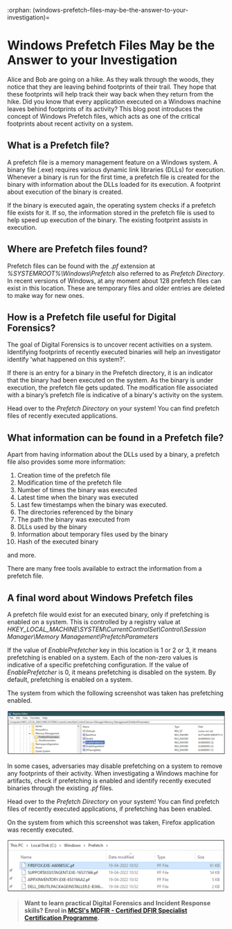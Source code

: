 :orphan:
(windows-prefetch-files-may-be-the-answer-to-your-investigation)=
# Windows Prefetch Files May be the Answer to your Investigation

Alice and Bob are going on a hike. As they walk through the woods, they notice that they are leaving behind footprints of their trail. They hope that these footprints will help track their way back when they return from the hike. Did you know that every application executed on a Windows machine leaves behind footprints of its activity? This blog post introduces the concept of Windows Prefetch files, which acts as one of the critical footprints about recent activity on a system.

## What is a Prefetch file?

A prefetch file is a memory management feature on a Windows system. A binary file (.exe) requires various dynamic link libraries (DLLs) for execution. Whenever a binary is run for the first time, a prefetch file is created for the binary with information about the DLLs loaded for its execution. A footprint about execution of the binary is created.

If the binary is executed again, the operating system checks if a prefetch file exists for it. If so, the information stored in the prefetch file is used to help speed up execution of the binary. The existing footprint assists in execution.

## Where are Prefetch files found?

Prefetch files can be found with the *.pf* extension at *%SYSTEMROOT%\Windows\Prefetch* also referred to as *Prefetch Directory*. In recent versions of Windows, at any moment about 128 prefetch files can exist in this location. These are temporary files and older entries are deleted to make way for new ones.

## How is a Prefetch file useful for Digital Forensics?

The goal of Digital Forensics is to uncover recent activities on a system. Identifying footprints of recently executed binaries will help an investigator identify ‘what happened on this system?’.

If there is an entry for a binary in the Prefetch directory, it is an indicator that the binary had been executed on the system. As the binary is under execution, the prefetch file gets updated. The modification file associated with a binary’s prefetch file is indicative of a binary's activity on the system.

Head over to the *Prefetch Directory* on your system! You can find prefetch files of recently executed applications.

## What information can be found in a Prefetch file?

Apart from having information about the DLLs used by a binary, a prefetch file also provides some more information:

1. Creation time of the prefetch file
2. Modification time of the prefetch file
3. Number of times the binary was executed
4. Latest time when the binary was executed
5. Last few timestamps when the binary was executed.
6. The directories referenced by the binary
7. The path the binary was executed from
8. DLLs used by the binary
9. Information about temporary files used by the binary
10. Hash of the executed binary

and more.

There are many free tools available to extract the information from a prefetch file.

## A final word about Windows Prefetch files

A prefetch file would exist for an executed binary, only if prefetching is enabled on a system. This is controlled by a registry value at *HKEY_LOCAL_MACHINE\SYSTEM\CurrentControlSet\Control\Session Manager\Memory Management\PrefetchParameters*

If the value of *EnablePrefetcher* key in this location is 1 or 2 or 3, it means prefetching is enabled on a system. Each of the non-zero values is indicative of a specific prefetching configuration. If the value of *EnablePrefetcher* is 0, it means prefetching is disabled on the system. By default, prefetching is enabled on a system.

The system from which the following screenshot was taken has prefetching enabled. 

![image of prefeching enabled on a windows system](images/prefetch-1.png)

In some cases, adversaries may disable prefetching on a system to remove any footprints of their activity. When investigating a Windows machine for artifacts, check if prefetching is enabled and identify recently executed binaries through the existing *.pf* files.

Head over to the *Prefetch Directory* on your system! You can find prefetch files of recently executed applications, if prefetching has been enabled.

On the system from which this screenshot was taken, Firefox application was recently executed.

![screenshot of recently executed firefox application on a prefetch directory ](images/prefetch-2.png)

> **Want to learn practical Digital Forensics and Incident Response skills? Enrol in [MCSI's MDFIR - Certified DFIR Specialist Certification Programme](https://www.mosse-institute.com/certifications/mdfir-certified-dfir-specialist.html).**